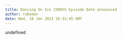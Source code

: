 ```yaml
---
title: Dancing On Ice 2300th Episode Date announced
author: roboman
date: Wed, 18 Jan 2023 16:31:45 GMT
---
```

undefined